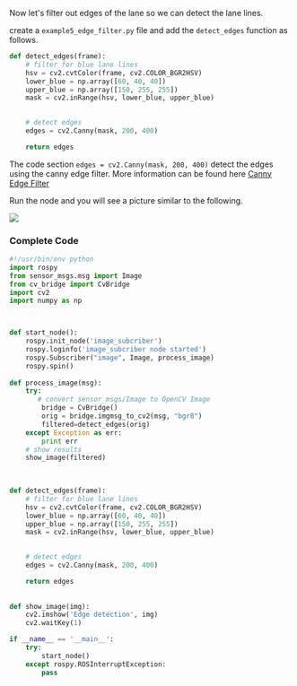 Now let's filter out edges of the lane so we can detect the lane lines.

create a `example5_edge_filter.py` file and add the `detect_edges` function as follows.

```python
def detect_edges(frame):
    # filter for blue lane lines
    hsv = cv2.cvtColor(frame, cv2.COLOR_BGR2HSV)
    lower_blue = np.array([60, 40, 40])
    upper_blue = np.array([150, 255, 255])
    mask = cv2.inRange(hsv, lower_blue, upper_blue)
    

    # detect edges
    edges = cv2.Canny(mask, 200, 400)

    return edges
```

 The code section `edges = cv2.Canny(mask, 200, 400)` detect the edges using the canny edge filter. More information can be found here [Canny Edge Filter](https://opencv-python-tutroals.readthedocs.io/en/latest/py_tutorials/py_imgproc/py_canny/py_canny.html)

Run the node and you will see a picture similar to the following.

![](https://miro.medium.com/max/320/1*fR9XAi9bW2hIMiK7ZqKCdw.png)

### Complete Code

```Python
#!/usr/bin/env python
import rospy
from sensor_msgs.msg import Image
from cv_bridge import CvBridge
import cv2
import numpy as np



def start_node():
    rospy.init_node('image_subcriber')
    rospy.loginfo('image_subcriber node started')
    rospy.Subscriber("image", Image, process_image)
    rospy.spin()
    
def process_image(msg):
    try:
       # convert sensor_msgs/Image to OpenCV Image
        bridge = CvBridge()
        orig = bridge.imgmsg_to_cv2(msg, "bgr8")
        filtered=detect_edges(orig)
    except Exception as err:
        print err
    # show results
    show_image(filtered)
    

    
def detect_edges(frame):
    # filter for blue lane lines
    hsv = cv2.cvtColor(frame, cv2.COLOR_BGR2HSV)
    lower_blue = np.array([60, 40, 40])
    upper_blue = np.array([150, 255, 255])
    mask = cv2.inRange(hsv, lower_blue, upper_blue)
    

    # detect edges
    edges = cv2.Canny(mask, 200, 400)

    return edges
        
        
def show_image(img):
    cv2.imshow('Edge detection', img)
    cv2.waitKey(1)

if __name__ == '__main__':
    try:
        start_node()
    except rospy.ROSInterruptException:
        pass
```





